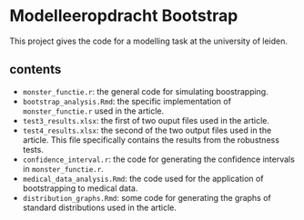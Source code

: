 # Modelleeropdracht Bootstrap

This project gives the code for a modelling task at the university of leiden.


## contents

- `monster_functie.r`: the general code for simulating boostrapping.
- `bootstrap_analysis.Rmd`: the specific implementation of `monster_functie.r` used in the article.
- `test3_results.xlsx`: the first of two ouput files used in the article.
- `test4_results.xlsx`: the second of the two output files used in the article. This file specifically contains the results from the robustness tests.
- `confidence_interval.r`: the code for generating the confidence intervals in `monster_functie.r`.
- `medical_data_analysis.Rmd`: the code used for the application of bootstrapping to medical data.
- `distribution_graphs.Rmd`: some code for generating the graphs of standard distributions used in the article.